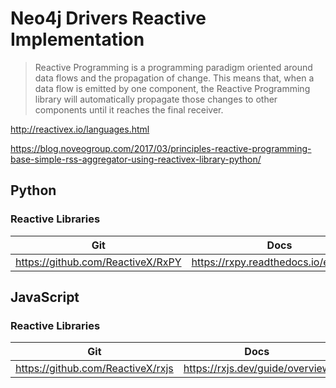 # Neo4j Drivers Reactive Implementation

> Reactive Programming is a programming paradigm oriented around data flows and the propagation of change. This means that, when a data flow is emitted by one component, the Reactive Programming library will automatically propagate those changes to other components until it reaches the final receiver.

http://reactivex.io/languages.html

https://blog.noveogroup.com/2017/03/principles-reactive-programming-base-simple-rss-aggregator-using-reactivex-library-python/

## Python

### Reactive Libraries

| Git | Docs |
| --- | ---- |
| https://github.com/ReactiveX/RxPY | https://rxpy.readthedocs.io/en/latest/ |

## JavaScript

### Reactive Libraries

| Git | Docs |
| --- | ---- |
| https://github.com/ReactiveX/rxjs | https://rxjs.dev/guide/overview |
